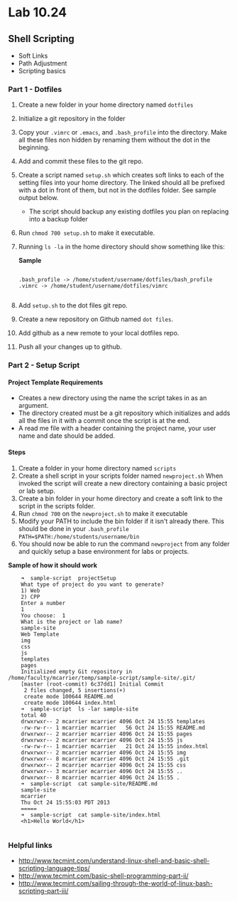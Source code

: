 # Lab 10.24

## Shell Scripting

* Soft Links
* Path Adjustment
* Scripting basics

### Part 1 - Dotfiles

1. Create a new folder in your home directory named `dotfiles`
2. Initialize a git repository in the folder
3. Copy your `.vimrc` or `.emacs`, and `.bash_profile` into the directory. Make all these files non hidden by renaming them without the dot in the beginning.
4. Add and commit these files to the git repo.
5. Create a script named `setup.sh` which creates soft links to each of the setting files into your home directory. The linked should all be prefixed with a dot in front of them, but not in the dotfiles folder. See sample output below.
	* The script should backup any existing dotfiles you plan on replacing into a backup folder 
6. Run `chmod 700 setup.sh` to make it executable.
7. Running `ls -la` in the home directory should show something like this:

	__Sample__
	
	```

	.bash_profile -> /home/student/username/dotfiles/bash_profile
	.vimrc -> /home/student/username/dotfiles/vimrc

	
	```
8. Add `setup.sh` to the dot files git repo.
9. Create a new repository on Github named `dot files`.
10. Add github as a new remote to your local dotfiles repo.
11. Push all your changes up to github.

### Part 2 - Setup Script

#### Project Template Requirements
* Creates a new directory using the name the script takes in as an argument.
* The directory created must be a git repository which initializes and adds all the files in it with a commit once the script is at the end.
* A read me file with a header containing the project name, your user name and date should be added.

#### Steps
1. Create a folder in your home directory named `scripts`
1. Create a shell script in your scripts folder named `newproject.sh` When invoked the script will create a new directory containing a basic project or lab setup.
1. Create a bin folder in your home directory and create a soft link to the script in the scripts folder.
1. Run `chmod 700` on the `newproject.sh` to make it executable
1. Modify your PATH to include the bin folder if it isn't already there. This should be done in your `.bash_profile`
	`PATH=$PATH:/home/students/username/bin`
1. You should now be able to run the command `newproject` from any folder and quickly setup a base environment for labs or projects.

__Sample of how it should work__

```
	➜  sample-script  projectSetup
	What type of project do you want to generate?
	1) Web
	2) CPP
	Enter a number
	1
	You choose:  1
	What is the project or lab name?
	sample-site
	Web Template
	img
	css
	js
	templates
	pages
	Initialized empty Git repository in /home/faculty/mcarrier/temp/sample-script/sample-site/.git/
	[master (root-commit) 6c37dd1] Initial Commit
	 2 files changed, 5 insertions(+)
	 create mode 100644 README.md
	 create mode 100644 index.html
	➜  sample-script  ls -lar sample-site
	total 40
	drwxrwxr-- 2 mcarrier mcarrier 4096 Oct 24 15:55 templates
	-rw-rw-r-- 1 mcarrier mcarrier   56 Oct 24 15:55 README.md
	drwxrwxr-- 2 mcarrier mcarrier 4096 Oct 24 15:55 pages
	drwxrwxr-- 2 mcarrier mcarrier 4096 Oct 24 15:55 js
	-rw-rw-r-- 1 mcarrier mcarrier   21 Oct 24 15:55 index.html
	drwxrwxr-- 2 mcarrier mcarrier 4096 Oct 24 15:55 img
	drwxrwxr-- 8 mcarrier mcarrier 4096 Oct 24 15:55 .git
	drwxrwxr-- 2 mcarrier mcarrier 4096 Oct 24 15:55 css
	drwxrwxr-- 3 mcarrier mcarrier 4096 Oct 24 15:55 ..
	drwxrwxr-- 8 mcarrier mcarrier 4096 Oct 24 15:55 .
	➜  sample-script  cat sample-site/README.md
	sample-site
	mcarrier
	Thu Oct 24 15:55:03 PDT 2013
	=====
	➜  sample-script  cat sample-site/index.html
	<h1>Hello World</h1>
	
```

### Helpful links

* http://www.tecmint.com/understand-linux-shell-and-basic-shell-scripting-language-tips/
* http://www.tecmint.com/basic-shell-programming-part-ii/
* http://www.tecmint.com/sailing-through-the-world-of-linux-bash-scripting-part-iii/

